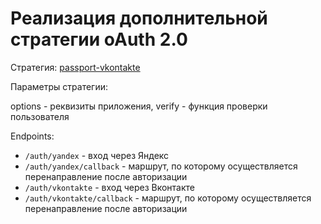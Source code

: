 # Реализация дополнительной стратегии oAuth 2.0

Стратегия: [passport-vkontakte](http://www.passportjs.org/packages/passport-vkontakte/)

Параметры стратегии:

options - реквизиты приложения, verify - функция проверки пользователя

Endpoints:

- `/auth/yandex` - вход через Яндекс
- `/auth/yandex/callback` - маршрут, по которому осуществляется перенаправление после авторизации
- `/auth/vkontakte` - вход через Вконтакте
- `/auth/vkontakte/callback` - маршрут, по которому осуществляется перенаправление после авторизации
